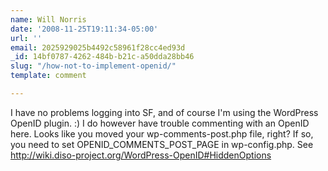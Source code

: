 ```yaml
---
name: Will Norris
date: '2008-11-25T19:11:34-05:00'
url: ''
email: 2025929025b4492c58961f28cc4ed93d
_id: 14bf0787-4262-484b-b21c-a50dda28bb46
slug: "/how-not-to-implement-openid/"
template: comment

---
```


I have no problems logging into SF, and of course I'm using the WordPress
OpenID plugin. :) I do however have trouble commenting with an OpenID here.
Looks like you moved your wp-comments-post.php file, right? If so, you need to
set OPENID_COMMENTS_POST_PAGE in wp-config.php. See
http://wiki.diso-project.org/WordPress-OpenID#HiddenOptions
